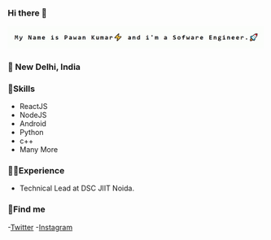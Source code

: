 ### Hi there 👋

![pawan](https://github.com/npawan98/npawan98/blob/master/pawan.gif)

### 📌 New Delhi, India 
### 🚀Skills
- ReactJS
- NodeJS
- Android
- Python
- c++ 
- Many More 
### 👨‍💼Experience
- Technical Lead at DSC JIIT Noida.

### 🤪Find me 
-[Twitter](https://twitter.com/technicalcharge)
-[Instagram](https://www.instagram.com/npawan98/)
<!--
**npawan98/npawan98** is a ✨ _special_ ✨ repository because its `README.md` (this file) appears on your GitHub profile.

Here are some ideas to get you started:

- 🔭 I’m currently working on ...
- 🌱 I’m currently learning ...
- 👯 I’m looking to collaborate on ...
- 🤔 I’m looking for help with ...
- 💬 Ask me about ...
- 📫 How to reach me: ...
- 😄 Pronouns: ...
- ⚡ Fun fact: ...
-->
